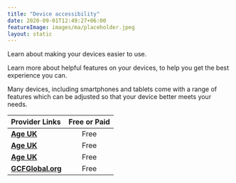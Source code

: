 ```yaml
---
title: "Device accessibility"
date: 2020-09-01T12:49:27+06:00
featureImage: images/ma/placeholder.jpeg
layout: static
---
```


Learn about making your devices easier to use.

Learn more about helpful features on your devices, to help you get the best experience you can.

Many devices, including smartphones and tablets come with a range of features which can be adjusted so that your device better meets your needs.

| Provider Links      | Free or Paid  |  
| :-----------          | :--------------:      |  
| [**Age UK**](https://www.ageuk.org.uk/information-advice/work-learning/technology-internet/device-accessibility/) | Free | 
| [**Age UK**](https://www.ageuk.org.uk/information-advice/work-learning/technology-internet/downloading-apps/) | Free | 
| [**Age UK**](https://www.ageuk.org.uk/information-advice/work-learning/technology-internet/online-terms/) | Free | 
| [**GCFGlobal.org**](https://edu.gcfglobal.org/en/topics/smartphonesandtablets/) | Free | 
  

<br/><br/>






